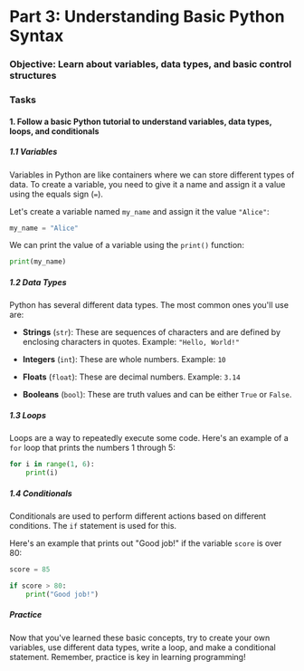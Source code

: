 # Part 3: Understanding Basic Python Syntax

### Objective: Learn about variables, data types, and basic control structures

### Tasks

#### 1. Follow a basic Python tutorial to understand variables, data types, loops, and conditionals

##### 1.1 Variables

Variables in Python are like containers where we can store different types of data. To create a variable, you need to give it a name and assign it a value using the equals sign (`=`).

Let's create a variable named `my_name` and assign it the value `"Alice"`:

```python
my_name = "Alice"
```

We can print the value of a variable using the `print()` function:

```python
print(my_name)
```

##### 1.2 Data Types

Python has several different data types. The most common ones you'll use are:

- **Strings** (`str`): These are sequences of characters and are defined by enclosing characters in quotes. Example: `"Hello, World!"`

- **Integers** (`int`): These are whole numbers. Example: `10`

- **Floats** (`float`): These are decimal numbers. Example: `3.14`

- **Booleans** (`bool`): These are truth values and can be either `True` or `False`.

##### 1.3 Loops

Loops are a way to repeatedly execute some code. Here's an example of a `for` loop that prints the numbers 1 through 5:

```python
for i in range(1, 6):
    print(i)
```

##### 1.4 Conditionals

Conditionals are used to perform different actions based on different conditions. The `if` statement is used for this.

Here's an example that prints out "Good job!" if the variable `score` is over 80:

```python
score = 85

if score > 80:
    print("Good job!")
```

##### Practice

Now that you've learned these basic concepts, try to create your own variables, use different data types, write a loop, and make a conditional statement. Remember, practice is key in learning programming!
